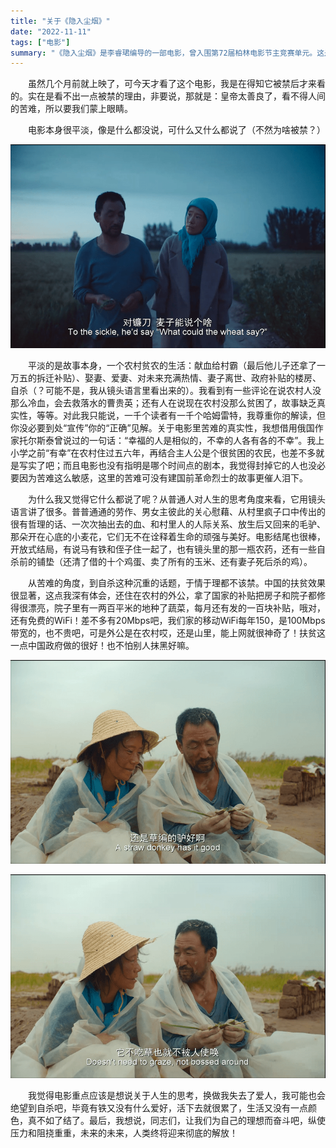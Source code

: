 ```yaml
---
title: "关于《隐入尘烟》"
date: "2022-11-11"
tags: ["电影"]
summary: "《隐入尘烟》是李睿珺编导的一部电影，曾入围第72届柏林电影节主竞赛单元。这是李睿珺的第六部剧情长片。最终于2022年7月8日在中国大陆正式上映。"
---
```


　　虽然几个月前就上映了，可今天才看了这个电影，我是在得知它被禁后才来看的。实在是看不出一点被禁的理由，非要说，那就是：皇帝太善良了，看不得人间的苦难，所以要我们蒙上眼睛。

　　电影本身很平淡，像是什么都没说，可什么又什么都说了（不然为啥被禁？）

![电影截图1](images/ReturnToDust-1.png)

　　平淡的是故事本身，一个农村贫农的生活：献血给村霸（最后他儿子还拿了一万五的拆迁补贴）、娶妻、爱妻、对未来充满热情、妻子离世、政府补贴的楼房、自杀（？可能不是，我从镜头语言里看出来的）。我看到有一些评论在说农村人没那么冷血，会去救落水的曹贵英；还有人在说现在农村没那么贫困了，故事缺乏真实性，等等。对此我只能说，一千个读者有一千个哈姆雷特，我尊重你的解读，但你没必要到处“宣传”你的“正确”见解。关于电影里苦难的真实性，我想借用俄国作家托尔斯泰曾说过的一句话：“幸福的人是相似的，不幸的人各有各的不幸”。我上小学之前“有幸”在农村住过五六年，再结合主人公是个很贫困的农民，也差不多就是写实了吧；而且电影也没有指明是哪个时间点的剧本，我觉得封掉它的人也没必要因为苦难这么敏感，这里的苦难可没有建国前革命烈士的故事更催人泪下。

　　为什么我又觉得它什么都说了呢？从普通人对人生的思考角度来看，它用镜头语言讲了很多。普普通通的劳作、男女主彼此的关心慰藉、从村里疯子口中传出的很有哲理的话、一次次抽出去的血、和村里人的人际关系、放生后又回来的毛驴、那朵开在心底的小麦花，它们无不在诠释着生命的顽强与美好。电影结尾也很棒，开放式结局，有说马有铁和侄子住一起了，也有镜头里的那一瓶农药，还有一些自杀前的铺垫（还清了借的十个鸡蛋、卖了所有的玉米、还有妻子死后杀的鸡）。

　　从苦难的角度，到自杀这种沉重的话题，于情于理都不该禁。中国的扶贫效果很显著，这点我深有体会，还住在农村的外公，拿了国家的补贴把房子和院子都修得很漂亮，院子里有一两百平米的地种了蔬菜，每月还有发的一百块补贴，哦对，还有免费的WiFi！差不多有20Mbps吧，我们家的移动WiFi每年150，是100Mbps带宽的，也不贵吧，可是外公是在农村哎，还是山里，能上网就很神奇了！扶贫这一点中国政府做的很好！也不怕别人抹黑好嘛。

![电影截图2](images/ReturnToDust-2.png)

![电影截图3](images/ReturnToDust-3.png)

　　我觉得电影重点应该是想说关于人生的思考，换做我失去了爱人，我可能也会绝望到自杀吧，毕竟有铁又没有什么爱好，活下去就很累了，生活又没有一点颜色，真不如了结了。最后，我想说，同志们，让我们为自己的理想而奋斗吧，纵使压力和阻挠重重，未来的未来，人类终将迎来彻底的解放！

